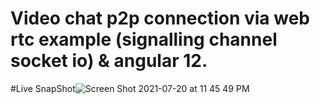 # Video chat p2p connection via web rtc example (signalling channel socket io) & angular 12.

#Live SnapShot![Screen Shot 2021-07-20 at 11 45 49 PM](https://user-images.githubusercontent.com/24291795/126378975-a98105a9-464c-4528-92d2-254e8db7c549.png)


